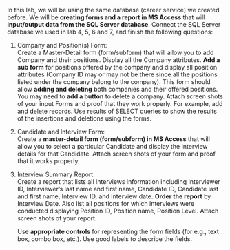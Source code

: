 In this lab, we will be using the same database (career service) we created before. We will be
**creating forms and a report in MS Access** that will **input/output data from the SQL Server
database**. Connect the SQL Server database we used in lab 4, 5, 6 and 7, and finish the following
questions:
1. Company and Position(s) Form: <br/>
    Create a Master-Detail form (form/subform) that will
    allow you to add Company and their positions. Display all the Company attributes. **Add a sub
    form** for positions offered by the company and display all position attributes (Company ID
    may or may not be there since all the positions listed under the company belong to the
    company). This form should allow **adding and deleting** both companies and their offered
    positions. You may need to **add a button** to delete a company. Attach screen shots of your
    input Forms and proof that they work properly. For example, add and delete records. Use
    results of SELECT queries to show the results of the insertions and deletions using the forms.
2. Candidate and Interview Form: <br/>
    Create a **master-detail form (form/subform) in MS Access**
    that will allow you to select a particular Candidate and display the Interview details for that
    Candidate. Attach screen shots of your form and proof that it works properly.
3. Interview Summary Report: <br/>
    Create a report that lists all Interviews information including
    Interviewer ID, Interviewer’s last name and first name, Candidate ID, Candidate last and first
    name, Interview ID, and Interview date. **Order the report** by Interview Date. Also list all
    positions for which interviews were conducted displaying Position ID, Position name,
    Position Level. Attach screen shots of your report.
    
    Use **appropriate controls** for representing the form fields (for e.g., text box, combo box, etc.).
    Use good labels to describe the fields.
